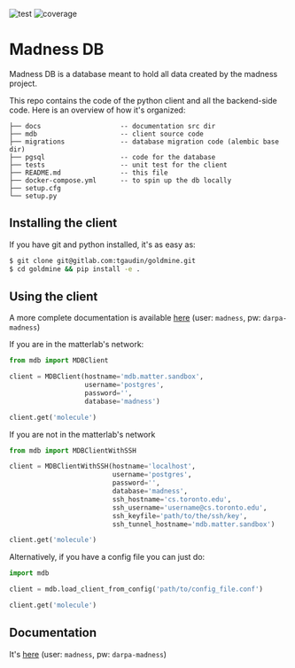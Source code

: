 ![test](https://gitlab.com/tgaudin/goldmine/badges/master/pipeline.svg) ![coverage](https://gitlab.com/tgaudin/goldmine/badges/master/coverage.svg)

# Madness DB

Madness DB is a database meant to hold all data created by the madness project.

This repo contains the code of the python client and all the backend-side code.
Here is an overview of how it's organized:


```
├── docs                    -- documentation src dir
├── mdb                     -- client source code
├── migrations              -- database migration code (alembic base dir)
├── pgsql                   -- code for the database
├── tests                   -- unit test for the client
├── README.md               -- this file
├── docker-compose.yml      -- to spin up the db locally
├── setup.cfg
└── setup.py
```

## Installing the client

If you have git and python installed, it's as easy as:

```bash
$ git clone git@gitlab.com:tgaudin/goldmine.git
$ cd goldmine && pip install -e .
```

## Using the client

A more complete documentation is available [here](http://www.cs.toronto.edu/~tgaudin/madnessdb/)
(user: `madness`, pw: `darpa-madness`)

If you are in the matterlab's network:

```python
from mdb import MDBClient

client = MDBClient(hostname='mdb.matter.sandbox', 
                   username='postgres', 
                   password='',
                   database='madness')

client.get('molecule')

```

If you are not in the matterlab's network

```python
from mdb import MDBClientWithSSH

client = MDBClientWithSSH(hostname='localhost',
                          username='postgres',
                          password='',
                          database='madness',
                          ssh_hostname='cs.toronto.edu',
                          ssh_username='username@cs.toronto.edu',
                          ssh_keyfile='path/to/the/ssh/key',
                          ssh_tunnel_hostname='mdb.matter.sandbox')

client.get('molecule')
```

Alternatively, if you have a config file you can just do:

```python
import mdb

client = mdb.load_client_from_config('path/to/config_file.conf')

client.get('molecule')
```

## Documentation

It's [here](http://www.cs.toronto.edu/~tgaudin/madnessdb/) (user: `madness`, pw: `darpa-madness`)

